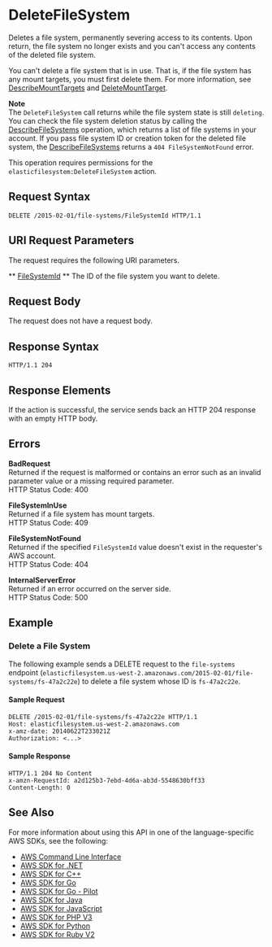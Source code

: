 # DeleteFileSystem<a name="API_DeleteFileSystem"></a>

Deletes a file system, permanently severing access to its contents\. Upon return, the file system no longer exists and you can't access any contents of the deleted file system\.

 You can't delete a file system that is in use\. That is, if the file system has any mount targets, you must first delete them\. For more information, see [DescribeMountTargets](API_DescribeMountTargets.md) and [DeleteMountTarget](API_DeleteMountTarget.md)\. 

**Note**  
The `DeleteFileSystem` call returns while the file system state is still `deleting`\. You can check the file system deletion status by calling the [DescribeFileSystems](API_DescribeFileSystems.md) operation, which returns a list of file systems in your account\. If you pass file system ID or creation token for the deleted file system, the [DescribeFileSystems](API_DescribeFileSystems.md) returns a `404 FileSystemNotFound` error\.

This operation requires permissions for the `elasticfilesystem:DeleteFileSystem` action\.

## Request Syntax<a name="API_DeleteFileSystem_RequestSyntax"></a>

```
DELETE /2015-02-01/file-systems/FileSystemId HTTP/1.1
```

## URI Request Parameters<a name="API_DeleteFileSystem_RequestParameters"></a>

The request requires the following URI parameters\.

 ** [FileSystemId](#API_DeleteFileSystem_RequestSyntax) **   <a name="efs-DeleteFileSystem-request-FileSystemId"></a>
The ID of the file system you want to delete\.

## Request Body<a name="API_DeleteFileSystem_RequestBody"></a>

The request does not have a request body\.

## Response Syntax<a name="API_DeleteFileSystem_ResponseSyntax"></a>

```
HTTP/1.1 204
```

## Response Elements<a name="API_DeleteFileSystem_ResponseElements"></a>

If the action is successful, the service sends back an HTTP 204 response with an empty HTTP body\.

## Errors<a name="API_DeleteFileSystem_Errors"></a>

 **BadRequest**   
Returned if the request is malformed or contains an error such as an invalid parameter value or a missing required parameter\.  
HTTP Status Code: 400

 **FileSystemInUse**   
Returned if a file system has mount targets\.  
HTTP Status Code: 409

 **FileSystemNotFound**   
Returned if the specified `FileSystemId` value doesn't exist in the requester's AWS account\.  
HTTP Status Code: 404

 **InternalServerError**   
Returned if an error occurred on the server side\.  
HTTP Status Code: 500

## Example<a name="API_DeleteFileSystem_Examples"></a>

### Delete a File System<a name="API_DeleteFileSystem_Example_1"></a>

 The following example sends a DELETE request to the `file-systems` endpoint \(`elasticfilesystem.us-west-2.amazonaws.com/2015-02-01/file-systems/fs-47a2c22e`\) to delete a file system whose ID is `fs-47a2c22e`\. 

#### Sample Request<a name="API_DeleteFileSystem_Example_1_Request"></a>

```
DELETE /2015-02-01/file-systems/fs-47a2c22e HTTP/1.1
Host: elasticfilesystem.us-west-2.amazonaws.com
x-amz-date: 20140622T233021Z
Authorization: <...>
```

#### Sample Response<a name="API_DeleteFileSystem_Example_1_Response"></a>

```
HTTP/1.1 204 No Content
x-amzn-RequestId: a2d125b3-7ebd-4d6a-ab3d-5548630bff33
Content-Length: 0
```

## See Also<a name="API_DeleteFileSystem_SeeAlso"></a>

For more information about using this API in one of the language\-specific AWS SDKs, see the following:
+  [AWS Command Line Interface](https://docs.aws.amazon.com/goto/aws-cli/elasticfilesystem-2015-02-01/DeleteFileSystem) 
+  [AWS SDK for \.NET](https://docs.aws.amazon.com/goto/DotNetSDKV3/elasticfilesystem-2015-02-01/DeleteFileSystem) 
+  [AWS SDK for C\+\+](https://docs.aws.amazon.com/goto/SdkForCpp/elasticfilesystem-2015-02-01/DeleteFileSystem) 
+  [AWS SDK for Go](https://docs.aws.amazon.com/goto/SdkForGoV1/elasticfilesystem-2015-02-01/DeleteFileSystem) 
+  [AWS SDK for Go \- Pilot](https://docs.aws.amazon.com/goto/SdkForGoPilot/elasticfilesystem-2015-02-01/DeleteFileSystem) 
+  [AWS SDK for Java](https://docs.aws.amazon.com/goto/SdkForJava/elasticfilesystem-2015-02-01/DeleteFileSystem) 
+  [AWS SDK for JavaScript](https://docs.aws.amazon.com/goto/AWSJavaScriptSDK/elasticfilesystem-2015-02-01/DeleteFileSystem) 
+  [AWS SDK for PHP V3](https://docs.aws.amazon.com/goto/SdkForPHPV3/elasticfilesystem-2015-02-01/DeleteFileSystem) 
+  [AWS SDK for Python](https://docs.aws.amazon.com/goto/boto3/elasticfilesystem-2015-02-01/DeleteFileSystem) 
+  [AWS SDK for Ruby V2](https://docs.aws.amazon.com/goto/SdkForRubyV2/elasticfilesystem-2015-02-01/DeleteFileSystem) 
